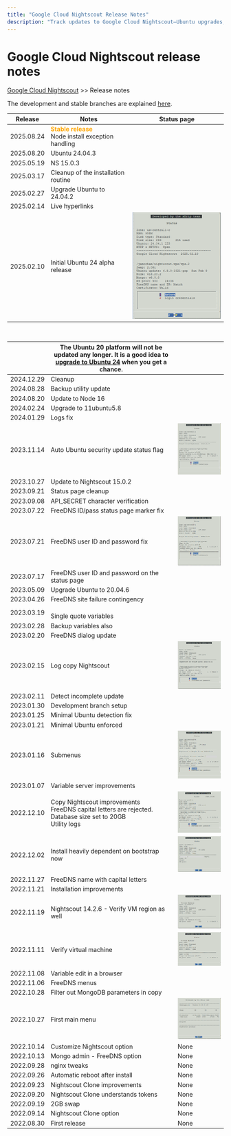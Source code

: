 ```yaml
---
title: "Google Cloud Nightscout Release Notes"
description: "Track updates to Google Cloud Nightscout—Ubuntu upgrades, Nightscout versions, UI enhancements, and install improvements."
---
```


# Google Cloud Nightscout release notes
[Google Cloud Nightscout](./GoogleCloud.md) >> Release notes  
  
The development and stable branches are explained [here](./Branches.md).  
  
| Release | Notes | Status page |  
|---------|-------| ----------- |  
| 2025.08.24 | **<span style="color:orange">Stable release</span>** <br/> Node install exception handling | |  
| 2025.08.20 | Ubuntu 24.04.3 | |  
| 2025.05.19 | NS 15.0.3 | |  
| 2025.03.17 | Cleanup of the installation routine | |  
| 2025.02.27 | Upgrade Ubuntu to 24.04.2 | |  
| 2025.02.14 | Live hyperlinks | |   
| 2025.02.10 | Initial Ubuntu 24 alpha release | ![Feb102025StatusP](images/Feb102025StatusP.png) |  
  
<br/>  
  
|     | The Ubuntu 20 platform will not be updated any longer. It is a good idea to [upgrade to Ubuntu 24](./GCNS/UpgradeToUbuntu24.md) when you get a chance. |  |  
| ---------- | ----------------------------------------------------- | ------ |  
| 2024.12.29 | Cleanup | |  
| 2024.08.28 | Backup utility update | |  
| 2024.08.20 | Update to Node 16 |  |  
| 2024.02.24 | Upgrade to 11ubuntu5.8 | |  
| 2024.01.29 | Logs fix | |  
| 2023.11.14 | Auto Ubuntu security update status flag | ![Nov142023StatusP](./images/Nov142023StatusP.png) |  
| 2023.10.27 | Update to Nightscout 15.0.2 | |  
| 2023.09.21 | Status page cleanup | |  
| 2023.09.08 | API_SECRET character verification | |  
| 2023.07.22 | FreeDNS ID/pass status page marker fix | |  
| 2023.07.21 | FreeDNS user ID and password fix | ![July212023StatusP](./images/July212023StatusP.png) |  
| 2023.07.17 | FreeDNS user ID and password on the status page | |  
| 2023.05.09 | Upgrade Ubuntu to 20.04.6 | |  
| 2023.04.26 | FreeDNS site failure contingency | |  
| 2023.03.19 | <br/>Single quote variables | |  
| 2023.02.28 | Backup variables also | |  
| 2023.02.20 | FreeDNS dialog update | |  
| 2023.02.15 | Log copy Nightscout | ![Feb152023StatusP](./images/Feb152023StatusP.png) |  
| 2023.02.11 | Detect incomplete update |  |  
| 2023.01.30 | Development branch setup |  |  
| 2023.01.25 | Minimal Ubuntu detection fix |  |  
| 2023.01.21 | Minimal Ubuntu enforced |  |  
| 2023.01.16 | Submenus | ![Jan162023StatusP](./images/Jan162023StatusP.png) |  
| 2023.01.07 | Variable server improvements |  |  
| 2022.12.10 | Copy Nightscout improvements<br/>FreeDNS capital letters are rejected. <br/> Database size set to 20GB <br/> Utility logs | ![Dec102022StatusP](./images/Dec102022StatusP.png) |  
| 2022.12.02 | Install heavily dependent on bootstrap now | ![Dec022022StatusP](./images/Dec022022StatusP.png) |  
| 2022.11.27 | FreeDNS name with capital letters |  |  
| 2022.11.21 | Installation improvements |  |  
| 2022.11.19 | Nightscout 14.2.6 - Verify VM region as well | ![Nov192022StatusP](./images/Nov192022StatusP.png) |  
| 2022.11.11 | Verify virtual machine | ![Nov112022StatusP](./images/Nov112022StatusP.png) |  
| 2022.11.08 | Variable edit in a browser |  |  
| 2022.11.06 | FreeDNS menus |  |  
| 2022.10.28 | Filter out MongoDB parameters in copy |  |  
| 2022.10.27 | First main menu | ![Oct272022StatusP](./images/Oct272022StatusP.png) |  
| 2022.10.14 | Customize Nightscout option | None |  
| 2022.10.13 | Mongo admin - FreeDNS option | None |  
| 2022.09.28 | nginx tweaks | None |  
| 2022.09.26 | Automatic reboot after install | None |  
| 2022.09.23 | Nightscout Clone improvements | None |  
| 2022.09.20 | Nightscout Clone understands tokens | None |  
| 2022.09.19 | 2GB swap | None |  
| 2022.09.14 | Nightscout Clone option | None |  
| 2022.08.30 | First release | None |  
